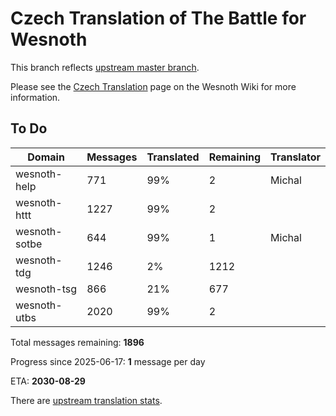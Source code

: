 # Czech Translation of The Battle for Wesnoth

This branch reflects [upstream master branch](https://github.com/wesnoth/wesnoth/tree/master).

Please see the [Czech Translation](https://wiki.wesnoth.org/CzechTranslation) page on the Wesnoth Wiki for more information.

## To Do

Domain | Messages | Translated | Remaining | Translator
------ | -------- | ---------- | --------- | ----------
wesnoth-help | 771 | 99% | 2 | Michal
wesnoth-httt | 1227 | 99% | 2 |
wesnoth-sotbe | 644 | 99% | 1 | Michal
wesnoth-tdg | 1246 | 2% | 1212 |
wesnoth-tsg | 866 | 21% | 677 |
wesnoth-utbs | 2020 | 99% | 2 |

Total messages remaining: **1896**

Progress since 2025-06-17: **1** message per day

ETA: **2030-08-29**

There are [upstream translation stats](https://www.wesnoth.org/gettext/?view=langs&version=master&lang=cs).
